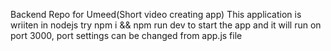 Backend Repo for Umeed(Short video creating app)
This application is wriiten in nodejs
try 
npm i &&
npm run dev
 to start the app and it will run on port 3000, port settings can be changed from app.js file